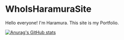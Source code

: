 # WhoIsHaramuraSite
Hello everyone!
I'm Haramura.
This site is my Portfolio.

[![Anurag's GitHub stats](https://github-readme-stats.vercel.app/api?username=Haramura101&show_icons=true&theme=dark#gh-dark-mode-only)](https://github.com/anuraghazra/github-readme-stats#gh-dark-mode-only)
